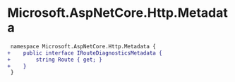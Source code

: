 # Microsoft.AspNetCore.Http.Metadata

``` diff
 namespace Microsoft.AspNetCore.Http.Metadata {
+    public interface IRouteDiagnosticsMetadata {
+        string Route { get; }
+    }
 }
```
